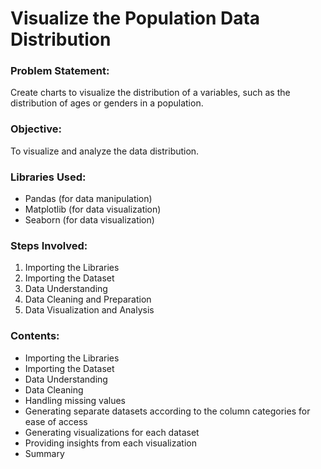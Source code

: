 # Visualize the Population Data Distribution

### Problem Statement:
Create charts to visualize the distribution of a variables, such as the distribution of ages or genders in a population.

### Objective:
To visualize and analyze the data distribution.

### Libraries Used:
- Pandas (for data manipulation)
- Matplotlib (for data visualization)
- Seaborn (for data visualization)

### Steps Involved:
1. Importing the Libraries
2. Importing the Dataset
3. Data Understanding
4. Data Cleaning and Preparation
5. Data Visualization and Analysis

### Contents:
- Importing the Libraries
- Importing the Dataset
- Data Understanding
- Data Cleaning
- Handling missing values
- Generating separate datasets according to the column categories for ease of access
- Generating visualizations for each dataset
- Providing insights from each visualization
- Summary 


